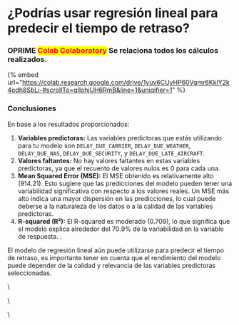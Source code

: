 # ¿Podrías usar regresión lineal para predecir el tiempo de retraso?

### OPRIME <mark style="color:red;">**Colab Colaboratory**</mark> Se relaciona todos los cálculos realizados.

{% embed url="https://colab.research.google.com/drive/1yuv6CUyHP60Vgmr6KklY2k4odh8SbLi-#scrollTo=qIlohjUH6RmB&line=1&uniqifier=1" %}

### Conclusiones

En base a los resultados proporcionados:

1. **Variables predictoras:** Las variables predictoras que estás utilizando para tu modelo son `DELAY_DUE_CARRIER`, `DELAY_DUE_WEATHER`, `DELAY_DUE_NAS`, `DELAY_DUE_SECURITY`, y `DELAY_DUE_LATE_AIRCRAFT`.
2. **Valores faltantes:** No hay valores faltantes en estas variables predictoras, ya que el recuento de valores nulos es 0 para cada una.
3. **Mean Squared Error (MSE):** El MSE obtenido es relativamente alto (914.21). Esto sugiere que las predicciones del modelo pueden tener una variabilidad significativa con respecto a los valores reales. Un MSE más alto indica una mayor dispersión en las predicciones, lo cual puede deberse a la naturaleza de los datos o a la calidad de las variables predictoras.
4. **R-squared (R²):** El R-squared es moderado (0.709), lo que significa que el modelo explica alrededor del 70.9% de la variabilidad en la variable de respuesta. .

El modelo de regresión lineal aún puede utilizarse para predecir el tiempo de retraso, es importante tener en cuenta que el rendimiento del modelo puede depender de la calidad y relevancia de las variables predictoras seleccionadas.&#x20;

\


\


\

